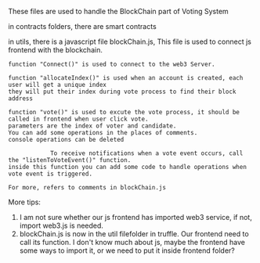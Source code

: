These files are used to handle the BlockChain part of Voting System

in contracts folders, there are smart contracts

in utils, there is a javascript file blockChain.js, This file is used to connect js frontend with the blockchain.

	function "Connect()" is used to connect to the web3 Server.

	function "allocateIndex()" is used when an account is created, each user will get a unique index
	they will put their index during vote process to find their block address

	function "vote()" is used to excute the vote process, it should be called in frontend when user click vote.
	parameters are the index of voter and candidate. 
	You can add some operations in the places of comments.
	console operations can be deleted

                To receive notifications when a vote event occurs, call the "listenToVoteEvent()" function.
	inside this function you can add some code to handle operations when vote event is triggered.

	For more, refers to comments in blockChain.js

More tips:
1. I am not sure whether our js frontend has imported web3 service, if not, import web3.js is needed.
2. blockChain.js is now in the util filefolder in truffle. Our frontend need to call its function.
I don't know much about js, maybe the frontend have some ways to import it,
or we need to put it inside frontend folder?